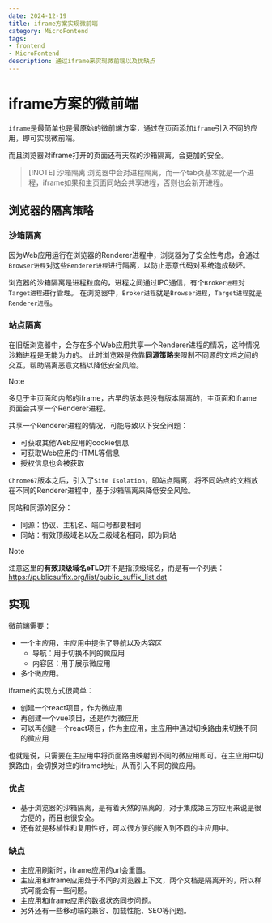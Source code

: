 ```yaml
---
date: 2024-12-19
title: iframe方案实现微前端
category: MicroFontend
tags:
- frontend
- MicroFontend
description: 通过iframe来实现微前端以及优缺点
---
```


# iframe方案的微前端

`iframe`是最简单也是最原始的微前端方案，通过在页面添加`iframe`引入不同的应用，即可实现微前端。

而且浏览器对iframe打开的页面还有天然的沙箱隔离，会更加的安全。
> [!NOTE] 沙箱隔离
> 浏览器中会对进程隔离，而一个tab页基本就是一个进程，iframe如果和主页面同站会共享进程，否则也会新开进程。

## 浏览器的隔离策略

### 沙箱隔离

因为Web应用运行在浏览器的Renderer进程中，浏览器为了安全性考虑，会通过`Browser进程`对这些`Renderer进程`进行隔离，以防止恶意代码对系统造成破坏。

浏览器的沙箱隔离是进程粒度的，进程之间通过IPC通信，有个`Broker进程`对`Target进程`进行管理。
在浏览器中，`Broker进程`就是`Browser进程`，`Target进程`就是`Renderer进程`。

### 站点隔离

在旧版浏览器中，会存在多个Web应用共享一个Renderer进程的情况，这种情况沙箱进程是无能为力的。
此时浏览器是依靠**同源策略**来限制不同源的文档之间的交互，帮助隔离恶意文档以降低安全风险。

> [!NOTE]
> 多见于主页面和内部的iframe，古早的版本是没有版本隔离的，主页面和iframe页面会共享一个Renderer进程。

共享一个Renderer进程的情况，可能导致以下安全问题：
- 可获取其他Web应用的cookie信息
- 可获取Web应用的HTML等信息
- 授权信息也会被获取

`Chrome67`版本之后，引入了`Site Isolation`，即站点隔离，将不同站点的文档放在不同的Renderer进程中，基于沙箱隔离来降低安全风险。

同站和同源的区分：
- 同源：协议、主机名、端口号都要相同
- 同站：有效顶级域名以及二级域名相同，即为同站
> [!NOTE]
> 注意这里的**有效顶级域名eTLD**并不是指顶级域名，而是有一个列表：https://publicsuffix.org/list/public_suffix_list.dat

## 实现

微前端需要：
- 一个主应用，主应用中提供了导航以及内容区
  - 导航：用于切换不同的微应用
  - 内容区：用于展示微应用
- 多个微应用。

iframe的实现方式很简单：
- 创建一个react项目，作为微应用
- 再创建一个vue项目，还是作为微应用
- 可以再创建一个react项目，作为主应用，主应用中通过切换路由来切换不同的微应用

也就是说，只需要在主应用中将页面路由映射到不同的微应用即可。在主应用中切换路由，会切换对应的iframe地址，从而引入不同的微应用。

### 优点

- 基于浏览器的沙箱隔离，是有着天然的隔离的，对于集成第三方应用来说是很方便的，而且也很安全。
- 还有就是移植性和复用性好，可以很方便的嵌入到不同的主应用中。

### 缺点

- 主应用刷新时，iframe应用的url会重置。
- 主应用和iframe应用处于不同的浏览器上下文，两个文档是隔离开的，所以样式可能会有一些问题。
- 主应用和iframe应用的数据状态同步问题。
- 另外还有一些移动端的兼容、加载性能、SEO等问题。


